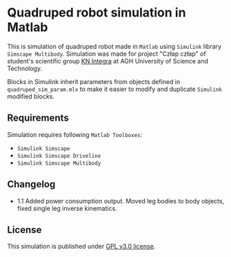 # Quadruped robot simulation in Matlab

This is simulation of quadruped robot made in `Matlab` using `Simulink` library `Simscape Multibody`.
Simulation was made for project "Człap człap" of student's scientific group [KN Integra](http://www.integra.agh.edu.pl/)
at AGH University of Science and Technology.

Blocks in Simulink inherit parameters from objects defined in `quadruped_sim_param.mlx` to make
it easier to modify and duplicate `Simulink` modified blocks.


## Requirements

Simulation requires following `Matlab Toolboxes`:
- `Simulink Simscape`
- `Simulink Simscape Driveline`
- `Simulink Simscape Multibody`

## Changelog

- 1.1 Added power consumption output. Moved leg bodies to body objects, fixed single leg inverse kinematics.

## License

This simulation is published under [GPL v3.0 license](https://github.com/Kotochleb/Quadruped-simulation/blob/master/LICENSE).
